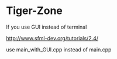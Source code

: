 # Tiger-Zone





If you use GUI instead of terminal 

http://www.sfml-dev.org/tutorials/2.4/

use main_with_GUI.cpp instead of main.cpp
